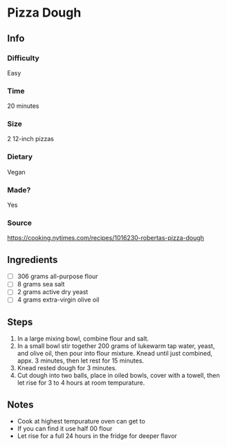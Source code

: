 # Pizza Dough

## Info
### Difficulty
Easy

### Time
20 minutes

### Size
2 12-inch pizzas

### Dietary
Vegan

### Made?
Yes

### Source
https://cooking.nytimes.com/recipes/1016230-robertas-pizza-dough

## Ingredients
- [ ] 306 grams all-purpose flour
- [ ] 8 grams sea salt
- [ ] 2 grams active dry yeast
- [ ] 4 grams extra-virgin olive oil

## Steps
1. In a large mixing bowl, combine flour and salt.
2. In a small bowl stir together 200 grams of lukewarm tap water, yeast, and olive oil, then pour into flour mixture. Knead until just combined, appx. 3 minutes, then let rest for 15 minutes.
3. Knead rested dough for 3 minutes.
4. Cut dough into two balls, place in oiled bowls, cover with a towell, then let rise for 3 to 4 hours at room tempurature.

## Notes
- Cook at highest tempurature oven can get to
- If you can find it use half 00 flour
- Let rise for a full 24 hours in the fridge for deeper flavor
